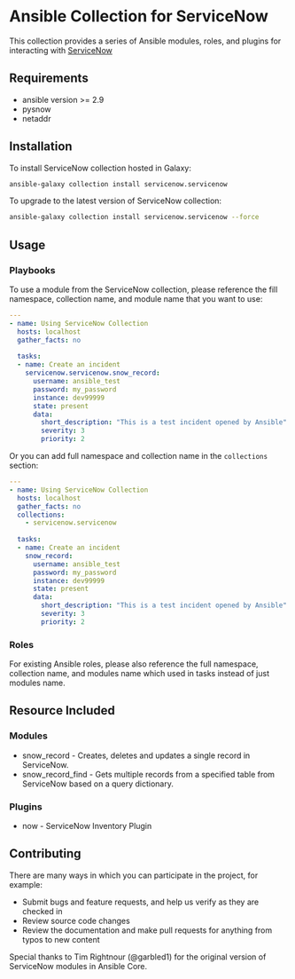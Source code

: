 # Ansible Collection for ServiceNow
This collection provides a series of Ansible modules, roles, and plugins for interacting with [ServiceNow](https://servicenow.com)

## Requirements
 - ansible version >= 2.9
 - pysnow
 - netaddr

## Installation

To install ServiceNow collection hosted in Galaxy:

```bash
ansible-galaxy collection install servicenow.servicenow
```

To upgrade to the latest version of ServiceNow collection:

```bash
ansible-galaxy collection install servicenow.servicenow --force
```
## Usage

### Playbooks

To use a module from the ServiceNow collection, please reference the fill namespace, collection name, and module name that you want to use:

```yaml
---
- name: Using ServiceNow Collection
  hosts: localhost
  gather_facts: no
  
  tasks:
  - name: Create an incident
    servicenow.servicenow.snow_record:
      username: ansible_test
      password: my_password
      instance: dev99999
      state: present
      data:
        short_description: "This is a test incident opened by Ansible"
        severity: 3
        priority: 2
```

Or you can add full namespace and collection name in the `collections` section:

```yaml
---
- name: Using ServiceNow Collection
  hosts: localhost
  gather_facts: no
  collections:
    - servicenow.servicenow
  
  tasks:
  - name: Create an incident
    snow_record:
      username: ansible_test
      password: my_password
      instance: dev99999
      state: present
      data:
        short_description: "This is a test incident opened by Ansible"
        severity: 3
        priority: 2
```

### Roles

For existing Ansible roles, please also reference the full namespace, collection name, and modules name which used in tasks instead of just modules name.

## Resource Included

### Modules
- snow_record - Creates, deletes and updates a single record in ServiceNow.
- snow_record_find - Gets multiple records from a specified table from ServiceNow based on a query dictionary.

### Plugins
-  now - ServiceNow Inventory Plugin

## Contributing

There are many ways in which you can participate in the project, for example:

- Submit bugs and feature requests, and help us verify as they are checked in
- Review source code changes
- Review the documentation and make pull requests for anything from typos to new content

Special thanks to Tim Rightnour (@garbled1) for the original version of ServiceNow modules in Ansible Core.
